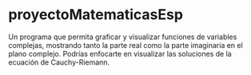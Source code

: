 # proyectoMatematicasEsp
Un programa que permita graficar y visualizar funciones de variables complejas, mostrando tanto la parte real como la parte imaginaria en el plano complejo. Podrías enfocarte en visualizar las soluciones de la ecuación de Cauchy-Riemann.
